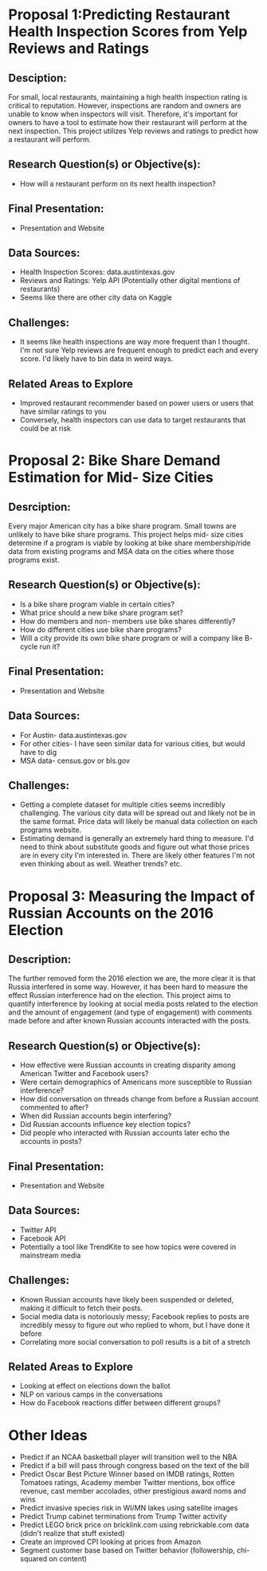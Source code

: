 # Proposal 1:Predicting Restaurant Health Inspection Scores from Yelp Reviews and Ratings

## Desciption:
For small, local restaurants, maintaining a high health inspection rating is critical to reputation. However, inspections are random and owners are unable to know when inspectors will visit. Therefore, it's important for owners to have a tool to estimate how their restaurant will perform at the next inspection. This project utilizes Yelp reviews and ratings to predict how a restaurant will perform.

## Research Question(s) or Objective(s):
- How will a restaurant perform on its next health inspection?

## Final Presentation:
- Presentation and Website

## Data Sources:
- Health Inspection Scores: data.austintexas.gov
- Reviews and Ratings: Yelp API (Potentially other digital mentions of restaurants)
- Seems like there are other city data on Kaggle

## Challenges:
- It seems like health inspections are way more frequent than I thought. I'm not sure Yelp reviews are frequent enough to predict each and every score. I'd likely have to bin data in weird ways.

## Related Areas to Explore
- Improved restaurant recommender based on power users or users that have similar ratings to you
- Conversely, health inspectors can use data to target restaurants that could be at risk





# Proposal 2: Bike Share Demand Estimation for Mid- Size Cities

## Desrciption:
Every major American city has a bike share program. Small towns are unlikely to have bike share programs. This project helps mid- size cities determine if a program is viable by looking at bike share membership/ride data from existing programs and MSA data on the cities where those programs exist.

## Research Question(s) or Objective(s):
- Is a bike share program viable in certain cities?
- What price should a new bike share program set?
- How do members and non- members use bike shares differently?
- How do different cities use bike share programs?
- Will a city provide its own bike share program or will a company like B- cycle run it?

## Final Presentation:
- Presentation and Website

## Data Sources:
- For Austin-  data.austintexas.gov
- For other cities-  I have seen similar data for various cities, but would have to dig
- MSA data-  census.gov or bls.gov

## Challenges:
- Getting a complete dataset for multiple cities seems incredibly challenging. The various city data will be spread out and likely not be in the same format. Price data will likely be manual data collection on each programs website.
- Estimating demand is generally an extremely hard thing to measure. I'd need to think about substitute goods and figure out what those prices are in every city I'm interested in. There are likely other features I'm not even thinking about as well. Weather trends? etc.





# Proposal 3: Measuring the Impact of Russian Accounts on the 2016 Election

## Description:
The further removed form the 2016 election we are, the more clear it is that Russia interfered in some way. However, it has been hard to measure the effect Russian interference had on the election. This project aims to quantify interference by looking at social media posts related to the election and the amount of engagement (and type of engagement) with comments made before and after known Russian accounts interacted with the posts.

##  Research Question(s) or Objective(s):
- How effective were Russian accounts in creating disparity among American Twitter and Facebook users?
- Were certain demographics of Americans more susceptible to Russian interference?
- How did conversation on threads change from before a Russian account commented to after?
- When did Russian accounts begin interfering?
- Did Russian accounts influence key election topics?
- Did people who interacted with Russian accounts later echo the accounts in posts?

## Final Presentation:
- Presentation and Website

## Data Sources:
- Twitter API
- Facebook API
- Potentially a tool like TrendKite to see how topics were covered in mainstream media

## Challenges:
- Known Russian accounts have likely been suspended or deleted, making it difficult to fetch their posts.
- Social media data is notoriously messy; Facebook replies to posts are incredibly messy to figure out who replied to whom, but I have done it before
- Correlating more social conversation to poll results is a bit of a stretch

## Related Areas to Explore
- Looking at effect on elections down the ballot
- NLP on various camps in the conversations
- How do Facebook reactions differ between different groups?





# Other Ideas
- Predict if an NCAA basketball player will transition well to the NBA
- Predict if a bill will pass through congress based on the text of the bill
- Predict Oscar Best Picture Winner based on IMDB ratings, Rotten Tomatoes ratings, Academy member Twitter mentions, box office revenue, cast member accolades, other prestigious award noms and wins
- Predict invasive species risk in WI/MN lakes using satellite images
- Predict Trump cabinet terminations from Trump Twitter activity
- Predict LEGO brick price on bricklink.com using rebrickable.com data (didn't realize that stuff existed)
- Create an improved CPI looking at prices from Amazon
- Segment customer base based on Twitter behavior (followership, chi- squared on content)
